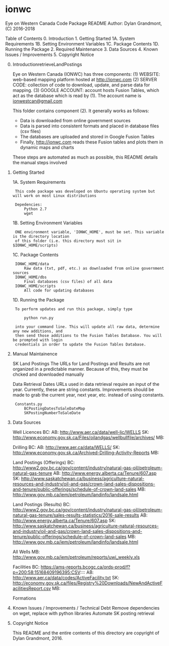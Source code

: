 # ionwc

Eye on Western Canada Code Package README
Author: Dylan Grandmont, (C) 2016-2018

Table of Contents
	0. Introduction
	1. Getting Started 
		1A. System Requirements
		1B. Setting Environment Variables
		1C. Package Contents
		1D. Running the Package
	2. Required Maintenance
	3. Data Sources
	4. Known Issues / Improvements
	5. Copyright Notice

0. IntroductionretrieveLandPostings

	Eye on Western Canada (IONWC) has three components: 
		(1) WEBSITE: web-based mapping platform hosted at http://ionwc.com
		(2) SERVER CODE: collection of code to download, update, and parse data for mapping.
		(3) GOOGLE ACCOUNT: account hosts Fusion Tables, which act as the database which
			is read by (1). The account name is ionwestcan@gmail.com

	This folder contains component (2). It generally works as follows:

	 - Data is downloaded from online government sources
	 - Data is parsed into consistent formats and placed in database files (csv files)
	 - The databases are uploaded and stored in Google Fusion Tables
	 - Finally, http://ionwc.com reads these Fusion tables and plots them in dynamic maps and 
	 charts

	These steps are automated as much as possible, this README details the manual steps involved

1. Getting Started

	1A. System Requirements

		This code package was developed on Ubuntu operating system but will work on most Linux distributions

		Depedencies: 
			Python 2.7
			wget

	1B. Setting Environment Variables

		ONE environment variable, 'IONWC_HOME', must be set. This variable is the directory location 
		of this folder (i.e. this directory must sit in $IONWC_HOME/scripts)

	1C. Package Contents

		IONWC_HOME/data
			Raw data (txt, pdf, etc.) as downloaded from online government sources
		IONWC_HOME/dbs
			Final databases (csv files) of all data
		IONWC_HOME/scripts
			All code for updating databases

	1D. Running the Package

		To perform updates and run this package, simply type

			python run.py

		into your command line. This will update all raw data, determine any new additions, and 
		then send those additions to the Fusion Tables Database. You will be prompted with login
		credentials in order to update the Fusion Tables Database.

2. Manual Maintainence

	SK Land Postings
		The URLs for Land Postings and Results are not organized in a predictable manner.
		Because of this, they must be chcked and downloaded manually

	Data Retrieval Dates
		URLs used in data retrieval require an input of the year. Currently, these are string constants.
		Improvements should be made to grab the current year, next year, etc. instead of using constants.

		Constants.py
			BCPostingDatesToSaleDateMap
			SKPostingNumberToSaleDate

3. Data Sources

	Well Licences
		BC: 
		AB: http://www.aer.ca/data/well-lic/WELLS
		SK: http://www.economy.gov.sk.ca/Files/oilandgas/wellbullfile/archives/
		MB:

	Drilling
		BC:
		AB: http://www.aer.ca/data/WELLS/
		SK: http://www.economy.gov.sk.ca/Archived-Drilling-Activity-Reports
		MB:

	Land Postings (Offerings)
		BC: http://www2.gov.bc.ca/gov/content/industry/natural-gas-oil/petroleum-natural-gas-tenure
		AB: http://www.energy.alberta.ca/Tenure/607.asp
		SK: http://www.saskatchewan.ca/business/agriculture-natural-resources-and-industry/oil-and-gas/crown-land-sales-dispositions-and-tenure/public-offerings/schedule-of-crown-land-sales
		MB: http://www.gov.mb.ca/iem/petroleum/landinfo/landsale.html

	Land Postings (Results)
		BC: http://www2.gov.bc.ca/gov/content/industry/natural-gas-oil/petroleum-natural-gas-tenure/sales-results-statistics/2016-sale-results
		AB: http://www.energy.alberta.ca/Tenure/607.asp
		SK: http://www.saskatchewan.ca/business/agriculture-natural-resources-and-industry/oil-and-gas/crown-land-sales-dispositions-and-tenure/public-offerings/schedule-of-crown-land-sales
		MB: http://www.gov.mb.ca/iem/petroleum/landinfo/landsale.html

	All Wells
		MB: http://www.gov.mb.ca/iem/petroleum/reports/uwi_weekly.xls

	Facilities
		BC: https://ams-reports.bcogc.ca/ords-prod/f?p=200:58:15168409196395:CSV::::
		AB: http://www.aer.ca/data/codes/ActiveFacility.txt
		SK: http://economy.gov.sk.ca/files/Registry%20Downloads/NewAndActiveFacilitiesReport.csv
		MB: 

	Formations
		

4. Known Issues / Improvements / Technical Debt
	Remove dependencies on wget, replace with python libraries
	Automate SK posting retrieval

5. Copyright Notice

	This README and the entire contents of this directory are copyright of Dylan Grandmont, 2016.
